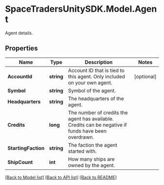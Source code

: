 # SpaceTradersUnitySDK.Model.Agent
Agent details.

## Properties

Name | Type | Description | Notes
------------ | ------------- | ------------- | -------------
**AccountId** | **string** | Account ID that is tied to this agent. Only included on your own agent. | [optional] 
**Symbol** | **string** | Symbol of the agent. | 
**Headquarters** | **string** | The headquarters of the agent. | 
**Credits** | **long** | The number of credits the agent has available. Credits can be negative if funds have been overdrawn. | 
**StartingFaction** | **string** | The faction the agent started with. | 
**ShipCount** | **int** | How many ships are owned by the agent. | 

[[Back to Model list]](../README.md#documentation-for-models) [[Back to API list]](../README.md#documentation-for-api-endpoints) [[Back to README]](../README.md)

